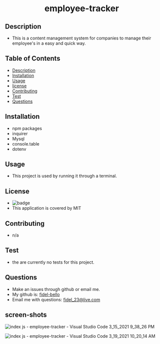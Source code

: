 
   <h1 align="center">employee-tracker</h1>

   ## Description
   * This is a content management system for companies to manage their employee's in a easy and quick way.

   ## Table of Contents
   * [Description](#Description)
   * [Installation](#Installation)
   * [Usage](#Usage)
   * [license](#License)
   * [Contributing](#Contributing)
   * [Test](#Test)
   * [Questions](#Questions)
   
 

   ## Installation
   * npm packages 
   * inquirer
   * Mysql
   * console.table
   * dotenv

   ## Usage 
   * This project is used by running it through a terminal.

   ## License
   * ![badge](https://img.shields.io/badge/license-MIT-blue)
   * This application is covered by MIT

   ## Contributing
   * n/a

   ## Test
   * the are currently no tests for this project.

   ## Questions
   * Make an issues through github or email me.
   * My github is: [fidel-bello](https://github.com/fidel-bello)
   * Email me with questions: fidel_23@live.com

  ## screen-shots
  ![index js - employee-tracker - Visual Studio Code 3_15_2021 9_38_26 PM](https://user-images.githubusercontent.com/73322116/111794277-712d4500-889c-11eb-817a-02fda5b1386c.png)

  ![index js - employee-tracker - Visual Studio Code 3_19_2021 10_20_14 AM](https://user-images.githubusercontent.com/73322116/111794618-cb2e0a80-889c-11eb-916b-757ee2964531.png)